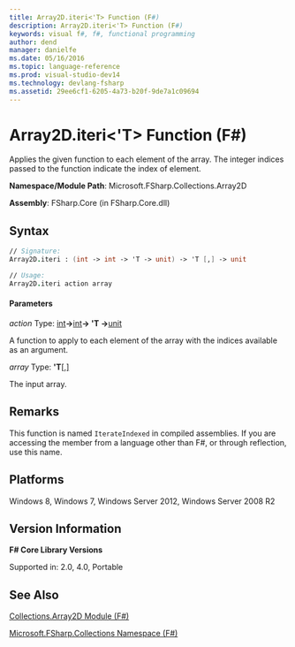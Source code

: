 ```yaml
---
title: Array2D.iteri<'T> Function (F#)
description: Array2D.iteri<'T> Function (F#)
keywords: visual f#, f#, functional programming
author: dend
manager: danielfe
ms.date: 05/16/2016
ms.topic: language-reference
ms.prod: visual-studio-dev14
ms.technology: devlang-fsharp
ms.assetid: 29ee6cf1-6205-4a73-b20f-9de7a1c09694 
---
```


# Array2D.iteri<'T> Function (F#)

Applies the given function to each element of the array. The integer indices passed to the function indicate the index of element.

**Namespace/Module Path**: Microsoft.FSharp.Collections.Array2D

**Assembly**: FSharp.Core (in FSharp.Core.dll)


## Syntax

```fsharp
// Signature:
Array2D.iteri : (int -> int -> 'T -> unit) -> 'T [,] -> unit

// Usage:
Array2D.iteri action array
```

#### Parameters
*action*
Type: [int](https://msdn.microsoft.com/library/025d5455-3622-4ea5-9573-3ecbd4ee1375)**-&gt;**[int](https://msdn.microsoft.com/library/025d5455-3622-4ea5-9573-3ecbd4ee1375)**-&gt; 'T -&gt;**[unit](https://msdn.microsoft.com/library/00b837c2-6c8a-483a-87d3-0479c64037a7)


A function to apply to each element of the array with the indices available as an argument.


*array*
Type: **'T**[[,]](https://msdn.microsoft.com/library/077252f3-e6ce-441c-9d5b-a6030eaef7cd)


The input array.




## Remarks
This function is named `IterateIndexed` in compiled assemblies. If you are accessing the member from a language other than F#, or through reflection, use this name.


## Platforms
Windows 8, Windows 7, Windows Server 2012, Windows Server 2008 R2


## Version Information
**F# Core Library Versions**

Supported in: 2.0, 4.0, Portable


## See Also
[Collections.Array2D Module &#40;F&#35;&#41;](Collections.Array2D-Module-%5BFSharp%5D.md)

[Microsoft.FSharp.Collections Namespace &#40;F&#35;&#41;](Microsoft.FSharp.Collections-Namespace-%5BFSharp%5D.md)